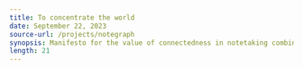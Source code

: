 ```yaml
---
title: To concentrate the world
date: September 22, 2023
source-url: /projects/notegraph
synopsis: Manifesto for the value of connectedness in notetaking combined with a tutorial on how to pursue it.
length: 21
---
```

